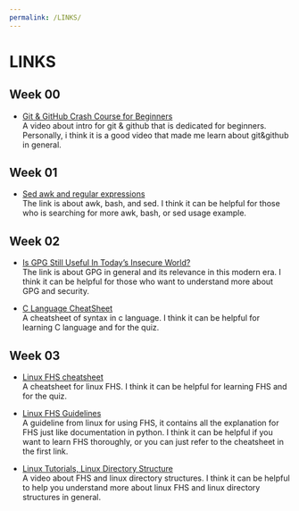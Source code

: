 ```yaml
---
permalink: /LINKS/
---
```

# LINKS
## Week 00
* [Git & GitHub Crash Course for Beginners](https://www.youtube.com/watch?v=SWYqp7iY_Tc) <br> A video about intro for git & github that is dedicated for beginners. 
Personally, i think it is a good video that made me learn about git&github in general.
## Week 01
* [Sed awk and regular expressions](https://eriqande.github.io/eca-bioinf-handbook/sed-awk-and-regular-expressions.html) <br> The link is about awk, bash, and sed. 
I think it can be helpful for those who is searching for more awk, bash, or sed usage example.
## Week 02
* [Is GPG Still Useful In Today’s Insecure World?](https://www.liquidweb.com/kb/is-gpg-still-useful-in-todays-insecure-world/) <br> The link is about GPG in general and its relevance in this modern era. I think it can be helpful for those who want to understand more about GPG and security.

* [C Language CheatSheet](https://www.codewithharry.com/blogpost/c-cheatsheet) <br> A cheatsheet of syntax in c language. I think it can be helpful for learning C language and for the quiz.
## Week 03
* [Linux FHS cheatsheet](https://cheatography.com/adam-hendry/cheat-sheets/linux-fhs/) <br> A cheatsheet for linux FHS. I think it can be helpful for learning FHS and for the quiz.

* [Linux FHS Guidelines](https://refspecs.linuxfoundation.org/FHS_3.0/fhs-3.0.pdf) <br> A guideline from linux for using FHS, it contains all the explanation for FHS just like documentation in python. I think it can be helpful if you want to learn FHS thoroughly, or you can just refer to the cheatsheet in the first link.

* [Linux Tutorials, Linux Directory Structure](https://www.youtube.com/watch?v=yWiUPWHljWg) <br> A video about FHS and linux directory structures. I think it can be helpful to help you understand more about linux FHS and linux directory structures in general.

